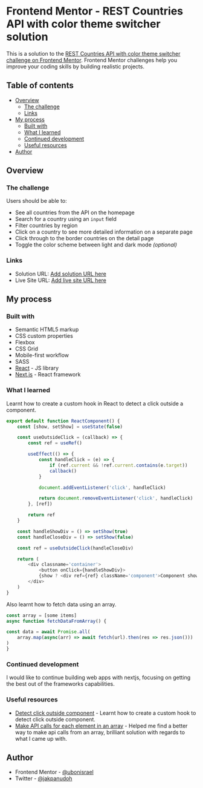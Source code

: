 # Frontend Mentor - REST Countries API with color theme switcher solution

This is a solution to the [REST Countries API with color theme switcher challenge on Frontend Mentor](https://www.frontendmentor.io/challenges/rest-countries-api-with-color-theme-switcher-5cacc469fec04111f7b848ca). Frontend Mentor challenges help you improve your coding skills by building realistic projects. 

## Table of contents

- [Overview](#overview)
  - [The challenge](#the-challenge)
  - [Links](#links)
- [My process](#my-process)
  - [Built with](#built-with)
  - [What I learned](#what-i-learned)
  - [Continued development](#continued-development)
  - [Useful resources](#useful-resources)
- [Author](#author)


## Overview

### The challenge

Users should be able to:

- See all countries from the API on the homepage
- Search for a country using an `input` field
- Filter countries by region
- Click on a country to see more detailed information on a separate page
- Click through to the border countries on the detail page
- Toggle the color scheme between light and dark mode *(optional)*

### Links

- Solution URL: [Add solution URL here](https://your-solution-url.com)
- Live Site URL: [Add live site URL here](https://your-live-site-url.com)

## My process

### Built with

- Semantic HTML5 markup
- CSS custom properties
- Flexbox
- CSS Grid
- Mobile-first workflow
- SASS
- [React](https://reactjs.org/) - JS library
- [Next.js](https://nextjs.org/) - React framework


### What I learned

Learnt how to create a custom hook in React to detect a click outside a component.

```js
export default function ReactComponent() {
    const [show, setShow] = useState(false)

    const useOutsideClick = (callback) => {
        const ref = useRef()

        useEffect(() => {
            const handleClick = (e) => {
                if (ref.current && !ref.current.contains(e.target))
                callback()
            }

            document.addEventListener('click', handleClick)

            return document.removeEventListener('click', handleClick)
        }, [ref])

        return ref
    }

    const handleShowDiv = () => setShow(true)
    const handleCloseDiv = () => setShow(false)

    const ref = useOutsideClick(handleCloseDiv)

    return (
        <div classname='container'>
            <button onClick={handleShowDiv}>
            {show ? <div ref={ref} className='component'>Component showed</div> : null}
        </div>
    )
}
```

Also learnt how to fetch data using an array.

```js
const array = [some items]
async function fetchDataFromArray() {

const data = await Promise.all(
    array.map(async(arr) => await fetch(url).then(res => res.json()))
)
}
```

### Continued development

I would like to continue building web apps with nextjs, focusing on getting the best out of the frameworks capabilities.

### Useful resources

- [Detect click outside component](https://www.robinwieruch.de/react-hook-detect-click-outside-component/) - Learnt how to create a custom hook to detect click outside component.
- [Make API calls for each element in an array](https://stackoverflow.com/questions/66505445/how-to-make-api-calls-for-each-element-in-array) - Helped me find a better way to make api calls from an array, brilliant solution with regards to what I came up with.

## Author

- Frontend Mentor - [@ubonisrael](https://www.frontendmentor.io/profile/ubonisrael)
- Twitter - [@jakpanudoh](https://www.twitter.com/jakpanudoh)